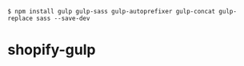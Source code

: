 ```
$ npm install gulp gulp-sass gulp-autoprefixer gulp-concat gulp-replace sass --save-dev
```
# shopify-gulp
